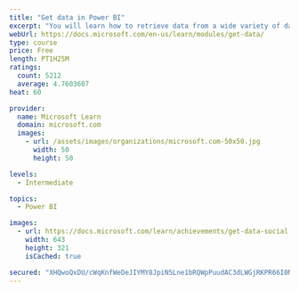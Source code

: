 ```yaml
---
title: "Get data in Power BI"
excerpt: "You will learn how to retrieve data from a wide variety of data sources, including Microsoft Excel, relational databases, and NoSQL data stores. You will also learn how to improve performance while retrieving data."
webUrl: https://docs.microsoft.com/en-us/learn/modules/get-data/
type: course
price: Free
length: PT1H25M
ratings:
  count: 5212
  average: 4.7603607
heat: 60

provider:
  name: Microsoft Learn
  domain: microsoft.com
  images:
    - url: /assets/images/organizations/microsoft.com-50x50.jpg
      width: 50
      height: 50

levels:
  - Intermediate

topics:
  - Power BI

images:
  - url: https://docs.microsoft.com/learn/achievements/get-data-social.png
    width: 643
    height: 321
    isCached: true

secured: "XHQwoQxDU/cWqKnfWeDeJIYMY8JpiN5Lne1bRQWpPuudAC3dLWGjRKPR66I0NW1iEBQ38cuovz8DHu83SY8vgkGU8aJzJlqJYLEEakqeu7BludqitwClPxqk5TjhowC/EN/tZUEw6aoMiVQvHY59UouLLxRF5mJLYusWRr5XUXM3b6dol+3dCEXb5ez74mTw8KUEmNfm4Ng9zJl0DowSWtWktZvgKatyval2ey+1paJ4AkjiAaN5rrWAVyieijLet9lrFHlJQdhzNE/fgdRozuyvjRXz4Ec7VJxvVqDbPAfWHCMKhE5yxcLrZH0G9gXaGxCY5pKByzxaK2goSJbTiTToEDIzntsr0v0TmiWgHsCj7bILyRdnN+uPasd+WgrNbOqtDJcSgV5ofyn7TTD0p1ALAO0UpgEYh3rc5v+o0Yk=;MrUrQ4r4wG2/A+Kr41ctQw=="
---
```


